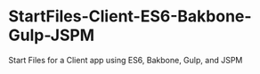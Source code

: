 # StartFiles-Client-ES6-Bakbone-Gulp-JSPM
Start Files for a Client app using ES6, Bakbone, Gulp, and JSPM
